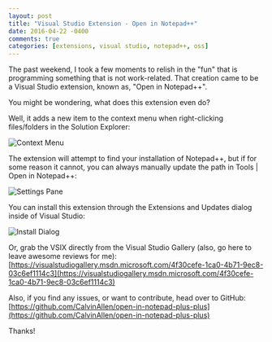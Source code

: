 ```yaml
---
layout: post
title: "Visual Studio Extension - Open in Notepad++"
date: 2016-04-22 -0400
comments: true
categories: [extensions, visual studio, notepad++, oss]
---
```


The past weekend, I took a few moments to relish in the "fun" that is programming something that is not work-related. That creation came to be a Visual Studio extension, known as, "Open in Notepad++".

You might be wondering, what does this extension even do?

Well, it adds a new item to the context menu when right-clicking files/folders in the Solution Explorer:

![Context Menu](https://www.calvinallen.net/images/2016/visual-studio-extension--open-in-notepad-plus-plus/context-menu.png)

The extension will attempt to find your installation of Notepad++, but if for some reason it cannot, you can always manually update the path in Tools | Open in Notepad++:

![Settings Pane](https://www.calvinallen.net/images/2016/visual-studio-extension--open-in-notepad-plus-plus/settings-pane.png)

You can install this extension through the Extensions and Updates dialog inside of Visual Studio:

![Install Dialog](https://www.calvinallen.net/images/2016/visual-studio-extension--open-in-notepad-plus-plus/install-dialog.png)

Or, grab the VSIX directly from the Visual Studio Gallery (also, go here to leave awesome reviews for me):
[https://visualstudiogallery.msdn.microsoft.com/4f30cefe-1ca0-4b71-9ec8-03c6ef1114c3](https://visualstudiogallery.msdn.microsoft.com/4f30cefe-1ca0-4b71-9ec8-03c6ef1114c3)

Also, if you find any issues, or want to contribute, head over to GitHub:
[https://github.com/CalvinAllen/open-in-notepad-plus-plus](https://github.com/CalvinAllen/open-in-notepad-plus-plus)

Thanks!